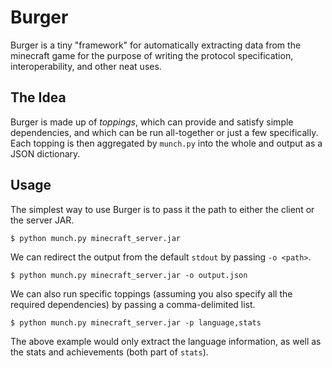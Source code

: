 # Burger
Burger is a tiny "framework" for automatically extracting data
from the minecraft game for the purpose of writing the protocol
specification, interoperability, and other neat uses.

## The Idea
Burger is made up of *toppings*, which can provide and satisfy
simple dependencies, and which can be run all-together or just
a few specifically. Each topping is then aggregated by
`munch.py` into the whole and output as a JSON dictionary.

## Usage
The simplest way to use Burger is to pass it the path to either
the client or the server JAR.

    $ python munch.py minecraft_server.jar

We can redirect the output from the default `stdout` by passing
`-o <path>`.
    
    $ python munch.py minecraft_server.jar -o output.json

We can also run specific toppings (assuming you also specify all
the required dependencies) by passing a comma-delimited list.

    $ python munch.py minecraft_server.jar -p language,stats

The above example would only extract the language information, as
well as the stats and achievements (both part of `stats`).

